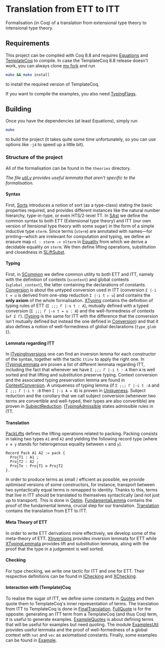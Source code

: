 # Translation from ETT to ITT

Formalisation (in Coq) of a translation from extensional type theory
to intensional type theory.

## Requirements

This project can be compiled with Coq 8.8 and requires
[Equations](http://mattam82.github.io/Coq-Equations/) 
and [TemplateCoq](https://github.com/Template-Coq/template-coq)
to compile.
In case the TemplateCoq 8.8 release doesn't work, you can always clone
[my fork](https://github.com/TheoWinterhalter/template-coq/tree/univ-fix)
and run
```bash
make && make install
```
to install the required version of TemplateCoq.


If you want to compile the examples, you also need
[TypingFlags](https://github.com/SimonBoulier/TypingFlags).

## Building

Once you have the dependencies (at least Equations), simply run
```bash
make
```
to build the project (it takes quite some time unfortunately, so you
can use options like `-j4` to speed up a little bit).


### Structure of the project

All of the formalisation can be found in the `theories` directory.

*The file [util.v](https://github.com/TheoWinterhalter/ett-to-itt/blob/master/theories/util.v)
provides useful lemmata that aren't specific to the formalisation.*

#### Syntax

First, [Sorts](https://github.com/TheoWinterhalter/ett-to-itt/blob/master/theories/Sorts.v) introduces a
notion of sort (as a type-class) stating the basic properties required, and provides different instances
like the natural number hierarchy, type-in-type, or even HTS/2-level TT.
In [SAst](https://github.com/TheoWinterhalter/ett-to-itt/blob/master/theories/SAst.v)
we define the common syntax to both ETT (Extensional type theory) and ITT (our own version of Itensional
type theory with some sugar) in the form of a simple inductive type `sterm`.
Since terms (`sterm`) are annotated with names—for printing—which are
irrelevant for computation and typing, we define an erasure map `nl : sterm -> nlterm`
in [Equality](https://github.com/TheoWinterhalter/ett-to-itt/blob/master/theories/Equality.v)
from which we derive a decidable equality on `sterm`.
We then define lifting operations, substitution and closedness in
[SLiftSubst](https://github.com/TheoWinterhalter/ett-to-itt/blob/master/theories/SLiftSubst.v).

#### Typing

First, in [SCommon](https://github.com/TheoWinterhalter/ett-to-itt/blob/master/theories/SCommon.v)
we define common utility to both ETT and ITT, namely with the definition of contexts (`scontext`) and global
contexts (`sglobal_context`), the latter containing the declarations of constants.
[Conversion](https://github.com/TheoWinterhalter/ett-to-itt/blob/master/theories/Conversion.v)
is about the untyped conversion used in ITT (conversion `Σ |-i t = u` is derived from one-step reduction
`Σ |-i t ▷ u`) and contains the **only axiom** of the whole formalisation.
[XTyping](https://github.com/TheoWinterhalter/ett-to-itt/blob/master/theories/XTyping.v)
contains the definition of typing rules of ETT (`Σ ;;; Γ |-x t : A`), mutually defined with a typed
conversion (`Σ ;;; Γ |-x t = u : A`) and the well-formedness of contexts (`wf Σ Γ`).
[ITyping](https://github.com/TheoWinterhalter/ett-to-itt/blob/master/theories/ITyping.v)
is the same for ITT with the difference that the conversion isn't mutually defined but instead the
one defined in [Conversion](https://github.com/TheoWinterhalter/ett-to-itt/blob/master/theories/Conversion.v))
and that it also defines a notion of well-formedness of global declarations (`type_glob Σ`).

#### Lemmata regarding ITT

In [ITypingInversions](https://github.com/TheoWinterhalter/ett-to-itt/blob/master/theories/ITypingInversions.v)
one can find an inversion lemma for each constructor of the syntax, together with the tactic `ttinv`
to apply the right one.
In [ITypingLemmata](https://github.com/TheoWinterhalter/ett-to-itt/blob/master/theories/ITypingLemmata.v)
are proven a list of different lemmata regarding ITT, including the fact that whenever we have
`Σ ;;; Γ |-i t : A` then `A` is well sorted and that lifting and substitution preserve typing.
Context conversion and the associated typing preservation lemma are found in
[ContextConversion](https://github.com/TheoWinterhalter/ett-to-itt/blob/master/theories/ContextConversion.v).
A uniqueness of typing lemma (if `Σ ;;; Γ |-i t :A` and `Σ ;;; Γ |-i t :B` then `Σ |-i A = B`) is proven in
[Uniqueness](https://github.com/TheoWinterhalter/ett-to-itt/blob/master/theories/Uniqueness.v).
Subject reduction and the corollary that we call subject conversion (whenever two terms are convertible
and well-typed, their types are also convertible) are proven in
[SubjectReduction](https://github.com/TheoWinterhalter/ett-to-itt/blob/master/theories/SubjectReduction.v).
[ITypingAdmissible](https://github.com/TheoWinterhalter/ett-to-itt/blob/master/theories/ITypingAdmissible.v)
states admissible rules in ITT.

#### Translation

[PackLifts](https://github.com/TheoWinterhalter/ett-to-itt/blob/master/theories/PackLifts.v)
defines the lifting operations related to packing. Packing consists in taking two types `A1` and `A2`
and yielding the following record type (where `x ≅ y` stands for heterogenous equality between `x` and `y`).
```coq
Record Pack A1 A2 := pack {
  ProjT1 : A1 ;
  ProjT2 : A2 ;
  ProjTe : ProjT1 ≅ ProjT2
}.
```
In order to produce terms as small / efficient as possible, we provide
*optimised* versions of some constructors, for instance, transport
between two syntactically equal terms is remapped to
identity. Thanks to this, terms that live in ITT should be
translated to themselves syntactically (and not just up to transport).
This is done in
[Optim](https://github.com/TheoWinterhalter/ett-to-itt/blob/master/theories/Optim.v).
[FundamentalLemma](https://github.com/TheoWinterhalter/ett-to-itt/blob/master/theories/FundamentalLemma.v)
contains the proof of the fundamental lemma, crucial step for our translation.
[Translation](https://github.com/TheoWinterhalter/ett-to-itt/blob/master/theories/Translation.v)
contains the translation from ETT to ITT.

#### Meta Theory of ETT

In order to write ETT derivations more effectively, we develop some of the meta-theory of ETT.
[XInversions](https://github.com/TheoWinterhalter/ett-to-itt/blob/master/theories/XInversions.v) provides
inversion lemmata for ETT while
[XTypingLemmata](https://github.com/TheoWinterhalter/ett-to-itt/blob/master/theories/XTypingLemmata.v) provides
lift and substitution lemmata, along with the proof that the type in a judgement is well sorted.

#### Checking

For type checking, we write one tactic for ITT and one for ETT.
Their respective definitions can be found in
[IChecking](https://github.com/TheoWinterhalter/ett-to-itt/blob/master/theories/IChecking.v) and
[XChecking](https://github.com/TheoWinterhalter/ett-to-itt/blob/master/theories/XChecking.v).

#### Interaction with (Template)Coq

To realise the sugar of ITT, we define some constants in
[Quotes](https://github.com/TheoWinterhalter/ett-to-itt/blob/master/theories/Quotes.v)
and then quote them to TemplateCoq's inner representation of terms.
The translation from ITT to TemplateCoq is done in
[FinalTranslation](https://github.com/TheoWinterhalter/ett-to-itt/blob/master/theories/FinalTranslation.v).
[FullQuote](https://github.com/TheoWinterhalter/ett-to-itt/blob/master/theories/FullQuoten.v)
is for the opposite: generating an ITT term from a TemplateCoq (and
thus Coq) term, it is useful to generate examples.
[ExampleQuotes](https://github.com/TheoWinterhalter/ett-to-itt/blob/master/theories/ExampleQuotes.v)
is about defining terms that will be useful for examples but need quoting.
The module [ExamplesUtil](https://github.com/TheoWinterhalter/ett-to-itt/blob/master/theories/ExamplesUtil.v)
provides useful lemmata and the proof of well-formedness of a global
context with `nat` and `vec` as axiomatised constants.
Finally, some examples can be found in
[Example](https://github.com/TheoWinterhalter/ett-to-itt/blob/master/theories/Example.v).
